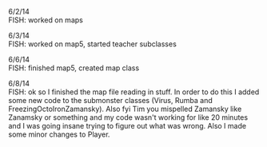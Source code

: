 6/2/14<br>
FISH: worked on maps

6/3/14<br>
FISH: worked on map5, started teacher subclasses

6/6/14<br>
FISH: finished map5, created map class

6/8/14<br>
FISH: ok so I finished the map file reading in stuff. In order to do this I added some new code to the submonster classes (Virus, Rumba and FreezingOctoIronZamansky). Also fyi Tim you mispelled Zamansky like Zanamsky or something and my code wasn't working for like 20 minutes and I was going insane trying to figure out what was wrong. Also I made some minor changes to Player.

